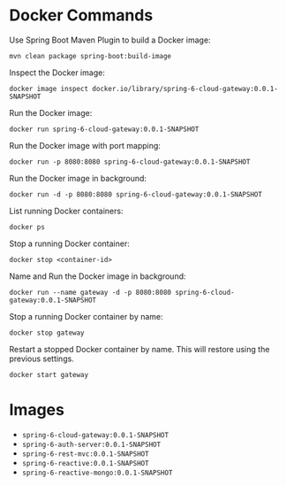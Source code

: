 # Docker Commands

Use Spring Boot Maven Plugin to build a Docker image:

```shell
mvn clean package spring-boot:build-image
```

Inspect the Docker image:
```shell
docker image inspect docker.io/library/spring-6-cloud-gateway:0.0.1-SNAPSHOT
```

Run the Docker image:
```shell
docker run spring-6-cloud-gateway:0.0.1-SNAPSHOT
```

Run the Docker image with port mapping:
```shell
docker run -p 8080:8080 spring-6-cloud-gateway:0.0.1-SNAPSHOT
```

Run the Docker image in background:
```shell
docker run -d -p 8080:8080 spring-6-cloud-gateway:0.0.1-SNAPSHOT
```

List running Docker containers:
```shell
docker ps
```

Stop a running Docker container:
```shell
docker stop <container-id>
```

Name and Run the Docker image in background:
```shell
docker run --name gateway -d -p 8080:8080 spring-6-cloud-gateway:0.0.1-SNAPSHOT
```

Stop a running Docker container by name:
```shell
docker stop gateway
```

Restart a stopped Docker container by name. This will restore using the previous settings.
```shell
docker start gateway
```

# Images
* `spring-6-cloud-gateway:0.0.1-SNAPSHOT`
* `spring-6-auth-server:0.0.1-SNAPSHOT`
* `spring-6-rest-mvc:0.0.1-SNAPSHOT`
* `spring-6-reactive:0.0.1-SNAPSHOT`
* `spring-6-reactive-mongo:0.0.1-SNAPSHOT`










